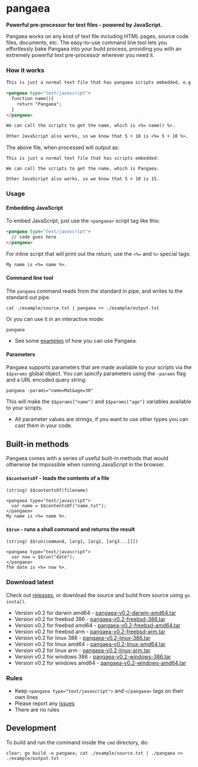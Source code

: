 pangaea
=======

**Powerful pre-processor for text files - powered by JavaScript.**

Pangaea works on any kind of text file including HTML pages, source code files, documents, etc.  The easy-to-use command line tool lets you effortlessly bake Pangaea into your build process, providing you with an extremely powerful text pre-processor wherever you need it.

### How it works

```html
This is just a normal text file that has pangaea scripts embedded, e.g. JavaScript:

<pangaea type="text/javascript">
  function name(){
    return "Pangaea";
  }
</pangaea>

We can call the scripts to get the name, which is <%= name() %>.

Other JavaScript also works, so we know that 5 + 10 is <%= 5 + 10 %>.
```

The above file, when processed will output as:

```
This is just a normal text file that has scripts embedded:

We can call the scripts to get the name, which is Pangaea.

Other JavaScript also works, so we know that 5 + 10 is 15.
```

### Usage

#### Embedding JavaScript

To embed JavaScript, just use the `<pangaea>` script tag like this:

```html
<pangaea type="text/javascript">
  // code goes here
</pangaea>
```

For inline script that will print out the return, use the `<%=` and `%>` special tags:

```html
My name is <%= name %>.
```

#### Command line tool

The `pangaea` command reads from the standard in pipe, and writes to the standard out pipe.

```
cat ./example/source.txt | pangaea >> ./example/output.txt
```

Or you can use it in an interactive mode:

```
pangaea
```

  * See some [examples](https://github.com/stretchr/pangaea/tree/master/examples) of how you can use Pangaea.

#### Parameters

Pangaea supports parameters that are made available to your scripts via the `$$params` global object.  You can specify parameters using the `-params` flag and a URL encoded query string:

    pangaea -params="name=Mat&age=30"

This will make the `$$params["name"]` and `$$params["age"]` variables available to your scripts.

  * All parameter values are strings, if you want to use other types you can cast them in your code.

## Built-in methods

Pangaea comes with a series of useful built-in methods that would otherwise be impossible when running JavaScript in the browser.

#### `$$contentsOf` - loads the contents of a file

    (string) $$contentsOf(filename)

```
<pangaea type="text/javascript">
  var name = $$contentsOf("name.txt");
</pangaea>
My name is <%= name %>.
```

#### `$$run` - runs a shall command and returns the result

    (string) $$run(command, [arg1, [arg2, [arg3...]]])

```
<pangaea type="text/javascript">
  var now = $$run("date");
</pangaea>
The date is <%= now %>.
```

### Download latest

Check out [releases](https://github.com/stretchr/pangaea/releases), or download the source and build from source using `go install`.

  * Version v0.2 for darwin amd64 - [pangaea-v0.2-darwin-amd64.tar](https://github.com/stretchr/pangaea/releases/download/v0.2.0/pangaea-v0.2-darwin-amd64.tar)
  * Version v0.2 for freebsd 386 - [pangaea-v0.2-freebsd-386.tar](https://github.com/stretchr/pangaea/releases/download/v0.2.0/pangaea-v0.2-freebsd-386.tar)
  * Version v0.2 for freebsd amd64 - [pangaea-v0.2-freebsd-amd64.tar](https://github.com/stretchr/pangaea/releases/download/v0.2.0/pangaea-v0.2-freebsd-amd64.tar)
  * Version v0.2 for freebsd arm - [pangaea-v0.2-freebsd-arm.tar](https://github.com/stretchr/pangaea/releases/download/v0.2.0/pangaea-v0.2-freebsd-arm.tar)
  * Version v0.2 for linux 386 - [pangaea-v0.2-linux-386.tar](https://github.com/stretchr/pangaea/releases/download/v0.2.0/pangaea-v0.2-linux-386.tar)
  * Version v0.2 for linux amd64 - [pangaea-v0.2-linux-amd64.tar](https://github.com/stretchr/pangaea/releases/download/v0.2.0/pangaea-v0.2-linux-amd64.tar)
  * Version v0.2 for linux arm - [pangaea-v0.2-linux-arm.tar](https://github.com/stretchr/pangaea/releases/download/v0.2.0/pangaea-v0.2-linux-arm.tar)
  * Version v0.2 for windows 386 - [pangaea-v0.2-windows-386.tar](https://github.com/stretchr/pangaea/releases/download/v0.2.0/pangaea-v0.2-windows-386.tar)
  * Version v0.2 for windows amd64 - [pangaea-v0.2-windows-amd64.tar](https://github.com/stretchr/pangaea/releases/download/v0.2.0/pangaea-v0.2-windows-amd64.tar)

### Rules

  * Keep `<pangaea type="text/javascript">` and `</pangaea>` tags on their own lines
  * Please report any [issues](https://github.com/stretchr/pangaea/issues)
  * There are no rules

## Development

To build and run the command inside the `cmd` directory, do:

```
clear; go build -o pangaea; cat ./example/source.txt | ./pangaea >> ./example/output.txt
```
